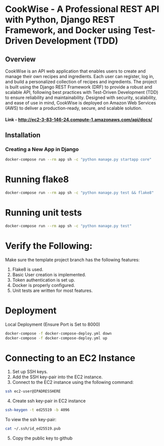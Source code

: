 # CookWise - A Professional REST API with Python, Django REST Framework, and Docker using Test-Driven Development (TDD)

## Overview
CookWise is an API web application that enables users to create and manage their own recipes and ingredients. Each user can register, log in, and build a personalized collection of recipes and ingredients. The project is built using the Django REST Framework (DRF) to provide a robust and scalable API, following best practices with Test-Driven Development (TDD) to ensure reliability and maintainability. Designed with security, scalability, and ease of use in mind, CookWise is deployed on Amazon Web Services (AWS) to deliver a production-ready, secure, and scalable solution.



#### Link - http://ec2-3-83-146-24.compute-1.amazonaws.com/api/docs/

## Installation

### Creating a New App in Django
```bash
docker-compose run --rm app sh -c "python manage.py startapp core"
```

# Running flake8

```bash
docker-compose run --rm app sh -c "python manage.py test && flake8"
```

# Running unit tests

```bash
docker-compose run --rm app sh -c "python manage.py test"
```
# Verify the Following:
Make sure the template project branch has the following features:

1. Flake8 is used.
2. Basic User creation is implemented.
3. Token authentication is set up.
4. Docker is properly configured.
5. Unit tests are written for most features.
   
# Deployment

Local Deployment (Ensure Port is Set to 8000)

```bash
docker-compose -f docker-compose-deploy.yml down
docker-compose -f docker-compose-deploy.yml up
```

# Connecting to an EC2 Instance

1. Set up SSH keys.
2. Add the SSH key-pair into the EC2 instance.
3. Connect to the EC2 instance using the following command:

```bash
ssh ec2-user@IPADRESSHERE
```

4. Create ssh key-pair in EC2 instance

```bash
ssh-keygen -t ed25519 -b 4096
```

To view the ssh key-pair:

```bash
cat ~/.ssh/id_ed25519.pub
```

5. Copy the public key to github
